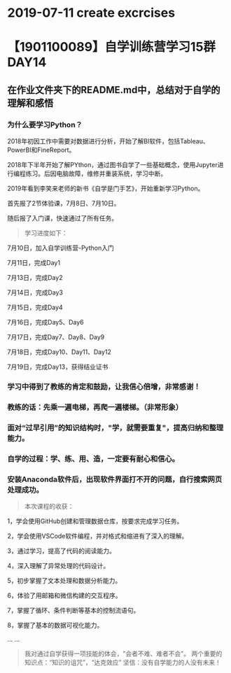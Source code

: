 # 2019-07-11 create excrcises

# 【1901100089】自学训练营学习15群 DAY14
## 在作业文件夹下的README.md中，总结对于自学的理解和感悟


### 为什么要学习Python？

2018年初因工作中需要对数据进行分析，开始了解BI软件，包括Tableau、PowerBI和FineReport。

2018年下半年开始了解PYthon，通过图书自学了一些基础概念，使用Jupyter进行编程练习。后因电脑故障，维修并重装系统，学习中断。

2019年看到李笑来老师的新书《自学是门手艺》，开始重新学习Python。

首先报了2节体验课，7月8日、7月10日。

随后报了入门课，快速通过了所有任务。

>学习进度如下：

7月10日，加入自学训练营-Python入门

7月11日，完成Day1

7月13日，完成Day2

7月14日，完成Day3

7月15日，完成Day4

7月16日，完成Day5、Day6

7月17日，完成Day7、Day8、Day9

7月18日，完成Day10、Day11、Day12

7月19日，完成Day13，获得结业证书

### 学习中得到了教练的肯定和鼓励，让我信心倍增，非常感谢！
### 教练的话：先乘一遍电梯，再爬一遍楼梯。（非常形象）
### 面对“过早引用”的知识结构时，"学，就需要重复"，提高归纳和整理能力。
### 自学的过程：学、练、用、造，一定要有耐心和信心。

### 安装Anaconda软件后，出现软件界面打不开的问题，自行搜索网页处理成功。

>本次课程的收获：

1，学会使用GitHub创建和管理数据仓库，按要求完成学习任务。

2，学会使用VSCode软件编程，并对格式和缩进有了深入的理解。

3，通过学习，提高了代码的阅读能力。

4，深入理解了异常处理的代码设计。

5，初步掌握了文本处理和数据分析能力。

6，体验了用邮箱和微信构建的交互程序。

7，掌握了循环、条件判断等基本的控制流语句。

8，掌握了基本的数据可视化能力。

... ...

>我对通过自学获得一项技能的体会，"会者不难、难者不会"。
>两个重要的知识点：“知识的诅咒”，“达克效应”
>坚信：没有自学能力的人没有未来！
